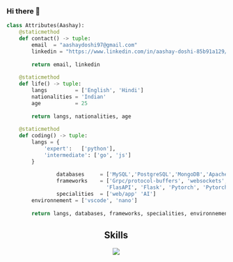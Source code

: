 ### Hi there 👋

<!--
**AashayBhupendraDoshi/AashayBhupendraDoshi** is a ✨ _special_ ✨ repository because its `README.md` (this file) appears on your GitHub profile.

Here are some ideas to get you started:

- 🔭 I’m currently working on ...
- 🌱 I’m currently learning ...
- 👯 I’m looking to collaborate on ...
- 🤔 I’m looking for help with ...
- 💬 Ask me about ...
- 📫 How to reach me: ...
- 😄 Pronouns: ...
- ⚡ Fun fact: ...
-->

```python
class Attributes(Aashay):
	@staticmethod
	def contact() -> tuple:
	    email  = "aashaydoshi97@gmail.com"
	    linkedin = "https://www.linkedin.com/in/aashay-doshi-85b91a129/"
	    
	    return email, linkedin
	
	@staticmethod
	def life() -> tuple:
		langs         = ['English', 'Hindi']
		nationalities = 'Indian'
		age           = 25
		
		return langs, nationalities, age
	
	@staticmethod
	def coding() -> tuple:
		langs = {
			'expert':   ['python'],
			'intermediate': ['go', 'js']
		}
    
                databases     = ['MySQL','PostgreSQL','MongoDB','ApacheKafka']
                frameworks    = ['Grpc/protocol-buffers', 'websockets', 
                                'FlasAPI', 'Flask', 'Pytorch', 'Pytorch-Geometric']
                specialities  = ['web/app' 'AI']
		environnement = ['vscode', 'nano']
		
		return langs, databases, frameworks, specialities, environnement

```

<!-- 	@staticmethod
	def projects() -> tuple:
		Web/App   = ['HQ Gen', 'Raid Toolkit']
		AI    = ['view bot', 'Algorithms']
		Crypto = ['Gen', 'Botting']
		
    return discord, tiktok, instagram, twitch, website -->
    
<h2 align="center">Skills </h2>

<p align="center">
  <a href="https://skillicons.dev">
    <img src="https://skillicons.dev/icons?i=python,golang,pytorch,tensorflow,flask,vscode,kafka,mongodb,mysql,postgres,git,docker,raspberrypi,nginx" />
  </a>
</p>


